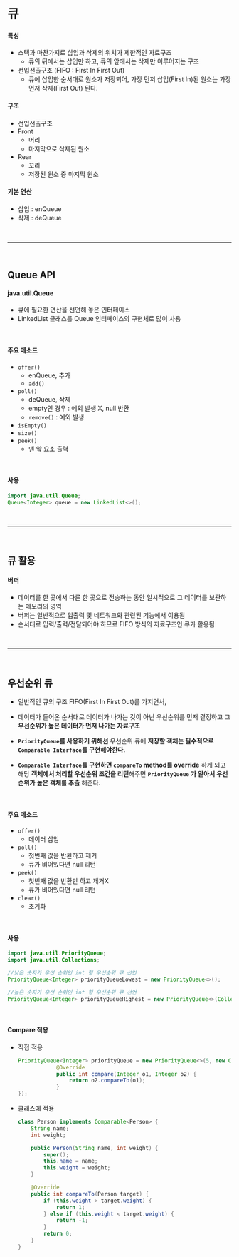 # 큐

#### 특성

* 스택과 마찬가지로 삽입과 삭제의 위치가 제한적인 자료구조
  * 큐의 뒤에서는 삽입만 하고, 큐의 앞에서는 삭제만 이루어지는 구조
* 선입선출구조 (FIFO : First In First Out)
  * 큐에 삽입한 순서대로 원소가 저장되어, 가장 먼저 삽입(First In)된 원소는 가장 먼저 삭제(First Out) 된다.

#### 구조

* 선입선출구조
* Front
  * 머리
  * 마지막으로 삭제된 원소
* Rear
  * 꼬리
  * 저장된 원소 중 마지막 원소

#### 기본 연산

* 삽입 : enQueue
* 삭제 : deQueue

<br>

---

<br>

## Queue API

#### java.util.Queue

* 큐에 필요한 연산을 선언해 놓은 인터페이스
* LinkedList 클래스를 Queue 인터페이스의 구현체로 많이 사용

<br>

#### 주요 메소드

* `offer()`
  * enQueue, 추가
  * `add()`
* `poll()`
  * deQueue, 삭제
  * empty인 경우 : 예외 발생 X, null 반환
  * `remove()` : 예외 발생
* `isEmpty()`
* `size()`
* `peek()`
  * 맨 앞 요소 출력

<br>

#### 사용

```java
import java.util.Queue;
Queue<Integer> queue = new LinkedList<>();
```

<br>

---

<br>

## 큐 활용

#### 버퍼

* 데이터를 한 곳에서 다른 한 곳으로 전송하는 동안 일시적으로 그 데이터를 보관하는 메모리의 영역
* 버퍼는 일반적으로 입출력 및 네트워크와 관련된 기능에서 이용됨
* 순서대로 입력/출력/전달되어야 하므로 FIFO 방식의 자료구조인 큐가 활용됨

<br>

---

<br>

## 우선순위 큐

*  일반적인 큐의 구조 FIFO(First In First Out)를 가지면서, 
* 데이터가 들어온 순서대로 데이터가 나가는 것이 아닌 우선순위를 먼저 결정하고 그 **우선순위가 높은 데이터가 먼저 나가는 자료구조**
* **`PriorityQueue`를 사용하기 위해선** 우선순위 큐에 **저장할 객체는 필수적으로 `Comparable Interface`를 구현해야한다.**

* **`Comparable Interface`를 구현하면 `compareTo` method를 override** 하게 되고 해당 **객체에서 처리할 우선순위 조건을 리턴**해주면 **`PriorityQueue` 가 알아서 우선순위가 높은 객체를 추출** 해준다.

<br>

#### 주요 메소드

* `offer()`
  * 데이터 삽입
* `poll()`
  * 첫번째 값을 반환하고 제거
  * 큐가 비어있다면 null 리턴
* `peek()`
  * 첫번째 값을 반환만 하고 제거X
  * 큐가 비어있다면 null 리턴
* `clear()`
  * 초기화

<br>

#### 사용

```java
import java.util.PriorityQueue;
import java.util.Collections;

//낮은 숫자가 우선 순위인 int 형 우선순위 큐 선언
PriorityQueue<Integer> priorityQueueLowest = new PriorityQueue<>();

//높은 숫자가 우선 순위인 int 형 우선순위 큐 선언
PriorityQueue<Integer> priorityQueueHighest = new PriorityQueue<>(Collections.reverseOrder());
```

<br>

#### Compare 적용

* 직접 적용

  ```java
  PriorityQueue<Integer> priorityQueue = new PriorityQueue<>(5, new Comparator<Integer>() {
              @Override
              public int compare(Integer o1, Integer o2) {
                  return o2.compareTo(o1);
              }
  });
  ```

* 클래스에 적용

  ```java
  class Person implements Comparable<Person> {
      String name;
      int weight;
  
      public Person(String name, int weight) {
          super();
          this.name = name;
          this.weight = weight;
      }
  
      @Override
      public int compareTo(Person target) {
          if (this.weight > target.weight) {
              return 1;
          } else if (this.weight < target.weight) {
              return -1;
          }
          return 0;
      }
  }
  ```

  


